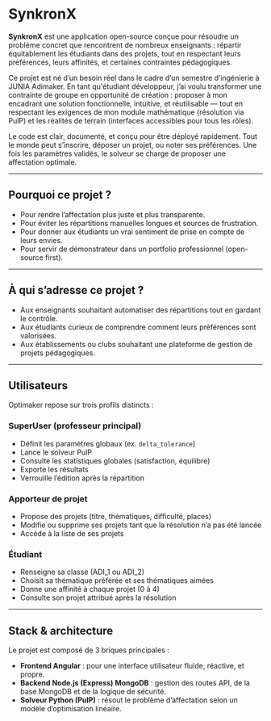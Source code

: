 # SynkronX

**SynkronX** est une application open-source conçue pour résoudre un problème concret que rencontrent de nombreux enseignants : répartir équitablement les étudiants dans des projets, tout en respectant leurs préférences, leurs affinités, et certaines contraintes pédagogiques.

Ce projet est né d’un besoin réel dans le cadre d’un semestre d’ingénierie à JUNIA Adimaker. En tant qu'étudiant développeur, j’ai voulu transformer une contrainte de groupe en opportunité de création : proposer à mon encadrant une solution fonctionnelle, intuitive, et réutilisable — tout en respectant les exigences de mon module mathématique (résolution via PulP) et les réalités de terrain (interfaces accessibles pour tous les rôles).

Le code est clair, documenté, et conçu pour être déployé rapidement. Tout le monde peut s’inscrire, déposer un projet, ou noter ses préférences. Une fois les paramètres validés, le solveur se charge de proposer une affectation optimale.

---

## Pourquoi ce projet ?

- Pour rendre l’affectation plus juste et plus transparente.
- Pour éviter les répartitions manuelles longues et sources de frustration.
- Pour donner aux étudiants un vrai sentiment de prise en compte de leurs envies.
- Pour servir de démonstrateur dans un portfolio professionnel (open-source first).

---

## À qui s’adresse ce projet ?

- Aux enseignants souhaitant automatiser des répartitions tout en gardant le contrôle.
- Aux étudiants curieux de comprendre comment leurs préférences sont valorisées.
- Aux établissements ou clubs souhaitant une plateforme de gestion de projets pédagogiques.

---

## Utilisateurs

Optimaker repose sur trois profils distincts :

### SuperUser (professeur principal)

- Définit les paramètres globaux (ex. `delta_tolerance`)
- Lance le solveur PulP
- Consulte les statistiques globales (satisfaction, équilibre)
- Exporte les résultats
- Verrouille l’édition après la répartition

### Apporteur de projet

- Propose des projets (titre, thématiques, difficulté, places)
- Modifie ou supprime ses projets tant que la résolution n’a pas été lancée
- Accède à la liste de ses projets

### Étudiant

- Renseigne sa classe (ADI_1 ou ADI_2)
- Choisit sa thématique préférée et ses thématiques aimées
- Donne une affinité à chaque projet (0 à 4)
- Consulte son projet attribué après la résolution

---

## Stack & architecture

Le projet est composé de 3 briques principales :

- **Frontend Angular** : pour une interface utilisateur fluide, réactive, et propre.
- **Backend Node.js (Express) MongoDB** : gestion des routes API, de la base MongoDB et de la logique de sécurité.
- **Solveur Python (PulP)** : résout le problème d’affectation selon un modèle d’optimisation linéaire.

